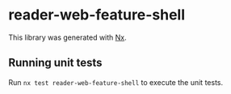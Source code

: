 # reader-web-feature-shell

This library was generated with [Nx](https://nx.dev).

## Running unit tests

Run `nx test reader-web-feature-shell` to execute the unit tests.
